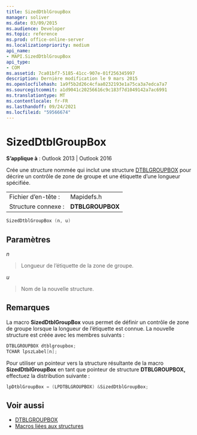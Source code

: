 ```yaml
---
title: SizedDtblGroupBox
manager: soliver
ms.date: 03/09/2015
ms.audience: Developer
ms.topic: reference
ms.prod: office-online-server
ms.localizationpriority: medium
api_name:
- MAPI.SizedDtblGroupBox
api_type:
- COM
ms.assetid: 7ca01bf7-5185-41cc-907e-01f256345997
description: Dernière modification le 9 mars 2015
ms.openlocfilehash: 1a9f5b2d26c4cfaa0232193e1a75ca3a7edca7a7
ms.sourcegitcommit: a1d9041c20256616c9c183f7d1049142a7ac6991
ms.translationtype: MT
ms.contentlocale: fr-FR
ms.lasthandoff: 09/24/2021
ms.locfileid: "59566674"
---
```

# <a name="sizeddtblgroupbox"></a>SizedDtblGroupBox

**S’applique à** : Outlook 2013 | Outlook 2016 
  
Crée une structure nommée qui inclut une structure [DTBLGROUPBOX](dtblgroupbox.md) pour décrire un contrôle de zone de groupe et une étiquette d’une longueur spécifiée. 
  
|||
|:-----|:-----|
|Fichier d’en-tête :  <br/> |Mapidefs.h  <br/> |
|Structure connexe :  <br/> |**DTBLGROUPBOX** <br/> |
   
```cpp
SizedDtblGroupBox (n, u)
```

## <a name="parameters"></a>Paramètres

_n_
  
> Longueur de l’étiquette de la zone de groupe. 
    
_u_
  
> Nom de la nouvelle structure.
    
## <a name="remarks"></a>Remarques

La macro **SizedDtblGroupBox** vous permet de définir un contrôle de zone de groupe lorsque la longueur de l’étiquette est connue. La nouvelle structure est créée avec les membres suivants : 
  
```cpp
DTBLGROUPBOX dtblgroupbox;
TCHAR lpszLabel[n];

```

Pour utiliser un pointeur vers la structure résultante de la macro **SizedDtblGroupBox** en tant que pointeur de structure **DTBLGROUPBOX,** effectuez la distribution suivante : 
  
```cpp
lpDtblGroupBox = (LPDTBLGROUPBOX) &SizedDtblGroupBox;

```

## <a name="see-also"></a>Voir aussi

- [DTBLGROUPBOX](dtblgroupbox.md)
- [Macros liées aux structures](macros-related-to-structures.md)

